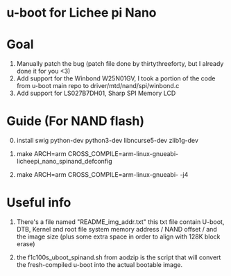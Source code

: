 # u-boot for Lichee pi Nano 

Goal
=
1. Manually patch the bug (patch file done by thirtythreeforty, but I already done it for you <3)
2. Add support for the Winbond W25N01GV, I took a portion of the code from u-boot main repo to driver/mtd/nand/spi/winbond.c
3. Add support for LS027B7DH01, Sharp SPI Memory LCD

Guide (For NAND flash)
=

0. install swig python-dev python3-dev libncurse5-dev zlib1g-dev

1. make ARCH=arm CROSS_COMPILE=arm-linux-gnueabi- licheepi_nano_spinand_defconfig

2. make ARCH=arm CROSS_COMPILE=arm-linux-gnueabi- -j4

Useful info
=

1. There's a file named "README_img_addr.txt" this txt file contain U-boot, DTB, Kernel and root file system memory address / NAND offset / and the image size (plus some extra space in order to align with 128K block erase)

2. the f1c100s_uboot_spinand.sh from aodzip is the script that will convert the fresh-compiled u-boot into the actual bootable image.
